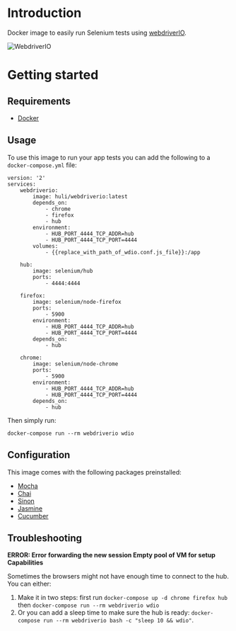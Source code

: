 # Introduction
Docker image to easily run Selenium tests using [webdriverIO](http://webdriver.io/).

![WebdriverIO](http://webdriver.io/images/webdriverio.png)

# Getting started

## Requirements
- [Docker](https://docs.docker.com/engine/installation/)

## Usage
To use this image to run your app tests you can add the following to a `docker-compose.yml` file:

```
version: '2'
services:
    webdriverio:
        image: huli/webdriverio:latest
        depends_on:
            - chrome
            - firefox
            - hub
        environment:
            - HUB_PORT_4444_TCP_ADDR=hub
            - HUB_PORT_4444_TCP_PORT=4444
        volumes:
            - {{replace_with_path_of_wdio.conf.js_file}}:/app

    hub:
        image: selenium/hub
        ports:
            - 4444:4444

    firefox:
        image: selenium/node-firefox
        ports:
            - 5900
        environment:
            - HUB_PORT_4444_TCP_ADDR=hub
            - HUB_PORT_4444_TCP_PORT=4444
        depends_on:
            - hub

    chrome:
        image: selenium/node-chrome
        ports:
            - 5900
        environment:
            - HUB_PORT_4444_TCP_ADDR=hub
            - HUB_PORT_4444_TCP_PORT=4444
        depends_on:
            - hub
```

Then simply run:
```
docker-compose run --rm webdriverio wdio
```

## Configuration
This image comes with the following packages preinstalled:
- [Mocha](https://mochajs.org/)
- [Chai](http://chaijs.com/)
- [Sinon](http://sinonjs.org/)
- [Jasmine](http://jasmine.github.io/)
- [Cucumber](https://cucumber.io/)

## Troubleshooting

**ERROR: Error forwarding the new session Empty pool of VM for setup Capabilities**

Sometimes the browsers might not have enough time to connect to the hub. You can either:
1. Make it in two steps: first run `docker-compose up -d chrome firefox hub` then `docker-compose run --rm webdriverio wdio`
2. Or you can add a sleep time to make sure the hub is ready: `docker-compose run --rm webdriverio bash -c "sleep 10 && wdio"`.

